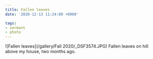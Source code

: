 ```yaml
---
title: Fallen leaves
date: '2020-12-13 11:24:00 +0000'

tags:
- vermont
- photo
---
```


![Fallen leaves](/gallery/Fall 2020/_DSF3574.JPG)
Fallen leaves on hill above my house, two months ago.
